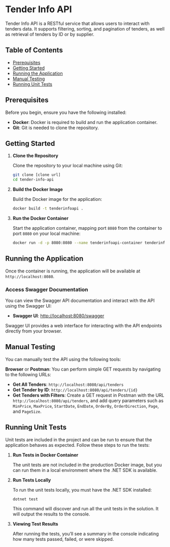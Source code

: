 
# Tender Info API

Tender Info API is a RESTful service that allows users to interact with tenders data. It supports filtering, sorting, and pagination of tenders, as well as retrieval of tenders by ID or by supplier.

## Table of Contents

- [Prerequisites](#prerequisites)
- [Getting Started](#getting-started)
- [Running the Application](#running-the-application)
- [Manual Testing](#manual-testing)
- [Running Unit Tests](#running-unit-tests)

## Prerequisites

Before you begin, ensure you have the following installed:

- **Docker**: Docker is required to build and run the application container.
- **Git**: Git is needed to clone the repository.

## Getting Started

1. **Clone the Repository**

   Clone the repository to your local machine using Git:

   ```bash
   git clone [clone url]
   cd tender-info-api
   ```

2. **Build the Docker Image**

   Build the Docker image for the application:

   ```bash
   docker build -t tenderinfoapi .
   ```

3. **Run the Docker Container**

   Start the application container, mapping port `8080` from the container to port `8080` on your local machine:

   ```bash
   docker run -d -p 8080:8080 --name tenderinfoapi-container tenderinfoapi
   ```

## Running the Application

Once the container is running, the application will be available at `http://localhost:8080`.

### Access Swagger Documentation

You can view the Swagger API documentation and interact with the API using the Swagger UI:

- **Swagger UI**: [http://localhost:8080/swagger](http://localhost:8080/swagger)

Swagger UI provides a web interface for interacting with the API endpoints directly from your browser.

## Manual Testing

You can manually test the API using the following tools:

**Browser** or **Postman**: You can perform simple GET requests by navigating to the following URLs:
  - **Get All Tenders**: `http://localhost:8080/api/tenders`
  - **Get Tender by ID**: `http://localhost:8080/api/tenders/{id}`
  - **Get Tenders with Filters**: Create a GET request in Postman with the URL `http://localhost:8080/api/tenders`, and add query parameters such as `MinPrice`, `MaxPrice`, `StartDate`, `EndDate`, `OrderBy`, `OrderDirection`, `Page`, and `PageSize`.


## Running Unit Tests

Unit tests are included in the project and can be run to ensure that the application behaves as expected. Follow these steps to run the tests:

1. **Run Tests in Docker Container**

   The unit tests are not included in the production Docker image, but you can run them in a local environment where the .NET SDK is available.

2. **Run Tests Locally**

   To run the unit tests locally, you must have the .NET SDK installed:

   ```bash
   dotnet test
   ```

   This command will discover and run all the unit tests in the solution. It will output the results to the console.

3. **Viewing Test Results**

   After running the tests, you’ll see a summary in the console indicating how many tests passed, failed, or were skipped.
